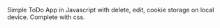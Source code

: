 Simple ToDo App in Javascript with delete, edit, cookie storage on local device.
Complete with css.
